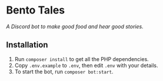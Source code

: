 
# Bento Tales

_A Discord bot to make good food and hear good stories._

## Installation

1. Run `composer install` to get all the PHP dependencies.
2. Copy `.env.example` to `.env`, then edit `.env` with your details.
3. To start the bot, run `composer bot:start`.

